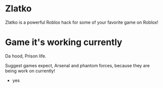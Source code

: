 # Zlatko
  Zlatko is a powerful Roblox hack for some of your favorite game on Roblox!
# Game it's working currently
Da hood,
Prison life.

Suggest games expect, Arsenal and phantom forces, because they are being work on currently!

* yes
